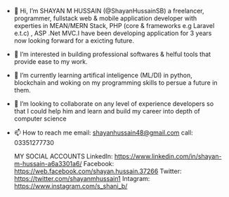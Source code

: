 - 👋 Hi, I’m SHAYAN M HUSSAIN (@ShayanHussainSB) a freelancer, programmer, fullstack web & mobile application developer 
  with experties in MEAN/MERN Stack, PHP (core & frameworks e.g Laravel e.t.c) , ASP .Net MVC.I have been developing 
  application for 3 years now looking forward for a exicting future.
- 👀 I’m interested in building professional softwares & helful tools that provide ease to my work.
- 🌱 I’m currently learning artifical inteligence (ML/Dl) in python, blockchain and woking on my programming skills to persue a future in them.
- 💞️ I’m looking to collaborate on any level of experience developers so that I could help him and learn and build my career into depth of computer science
- 📫 How to reach me email: shayanhussain48@gmail.com call: 03351277730

  MY SOCIAL ACCOUNTS
  LinkedIn: https://www.linkedin.com/in/shayan-m-hussain-a6a3301a6/
  Facebook: https://web.facebook.com/shayan.hussain.37266
  Twitter: https://twitter.com/shayanmhussain1
  Intagram: https://www.instagram.com/s_shani_b/
  
<!---
ShayanHussainSB/ShayanHussainSB is a ✨ special ✨ repository because its `README.md` (this file) appears on your GitHub profile.
You can click the Preview link to take a look at your changes.
--->
